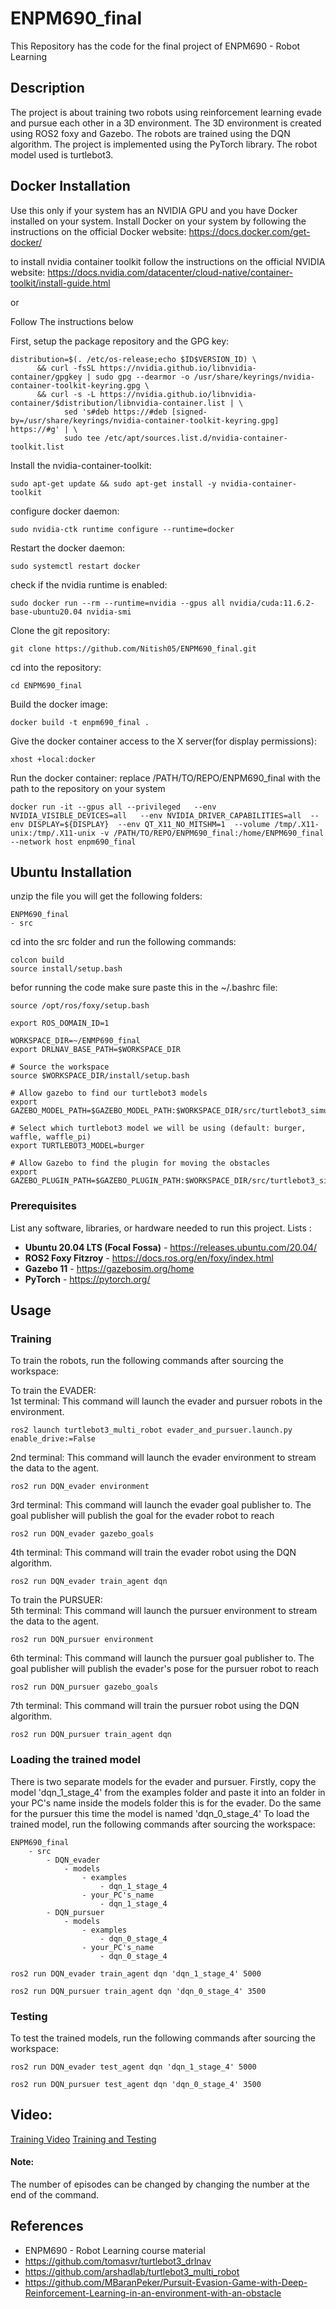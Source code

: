 # ENPM690_final
This Repository has the code for the final project of ENPM690 - Robot Learning

## Description
The project is about training two robots using reinforcement learning evade and pursue each other in a 3D environment. The 3D environment is created using ROS2 foxy and Gazebo. The robots are trained using the DQN algorithm. The project is implemented using the PyTorch library. The robot model used is turtlebot3.

## Docker Installation
Use this only if your system has an NVIDIA GPU and you have Docker installed on your system.
Install Docker on your system by following the instructions on the official Docker website: https://docs.docker.com/get-docker/

to install nvidia container toolkit follow the instructions on the official NVIDIA website: https://docs.nvidia.com/datacenter/cloud-native/container-toolkit/install-guide.html

or

Follow The instructions below

First, setup the package repository and the GPG key:
```
distribution=$(. /etc/os-release;echo $ID$VERSION_ID) \
      && curl -fsSL https://nvidia.github.io/libnvidia-container/gpgkey | sudo gpg --dearmor -o /usr/share/keyrings/nvidia-container-toolkit-keyring.gpg \
      && curl -s -L https://nvidia.github.io/libnvidia-container/$distribution/libnvidia-container.list | \
            sed 's#deb https://#deb [signed-by=/usr/share/keyrings/nvidia-container-toolkit-keyring.gpg] https://#g' | \
            sudo tee /etc/apt/sources.list.d/nvidia-container-toolkit.list
```

Install the nvidia-container-toolkit:
```
sudo apt-get update && sudo apt-get install -y nvidia-container-toolkit
```

configure docker daemon:
```
sudo nvidia-ctk runtime configure --runtime=docker
```

Restart the docker daemon:
```
sudo systemctl restart docker
```
check if the nvidia runtime is enabled:
```
sudo docker run --rm --runtime=nvidia --gpus all nvidia/cuda:11.6.2-base-ubuntu20.04 nvidia-smi
```


Clone the git repository:
```
git clone https://github.com/Nitish05/ENPM690_final.git
```
cd into the repository:
```
cd ENPM690_final
```

Build the docker image:
```
docker build -t enpm690_final .
```
 Give the docker container access to the X server(for display permissions):
```
xhost +local:docker
```

Run the docker container: replace /PATH/TO/REPO/ENPM690_final with the path to the repository on your system
```
docker run -it --gpus all --privileged   --env NVIDIA_VISIBLE_DEVICES=all   --env NVIDIA_DRIVER_CAPABILITIES=all  --env DISPLAY=${DISPLAY}  --env QT_X11_NO_MITSHM=1  --volume /tmp/.X11-unix:/tmp/.X11-unix -v /PATH/TO/REPO/ENPM690_final:/home/ENPM690_final   --network host enpm690_final
```
## Ubuntu Installation
unzip the file you will get the following folders:
```
ENPM690_final
- src
```
cd into the src folder and run the following commands:
```
colcon build
source install/setup.bash
```
befor running the code make sure paste this in the ~/.bashrc file:
```
source /opt/ros/foxy/setup.bash

export ROS_DOMAIN_ID=1

WORKSPACE_DIR=~/ENMP690_final
export DRLNAV_BASE_PATH=$WORKSPACE_DIR

# Source the workspace
source $WORKSPACE_DIR/install/setup.bash

# Allow gazebo to find our turtlebot3 models
export GAZEBO_MODEL_PATH=$GAZEBO_MODEL_PATH:$WORKSPACE_DIR/src/turtlebot3_simulations/turtlebot3_gazebo/models

# Select which turtlebot3 model we will be using (default: burger, waffle, waffle_pi)
export TURTLEBOT3_MODEL=burger

# Allow Gazebo to find the plugin for moving the obstacles
export GAZEBO_PLUGIN_PATH=$GAZEBO_PLUGIN_PATH:$WORKSPACE_DIR/src/turtlebot3_simulations/turtlebot3_gazebo/models/turtlebot3
```
### Prerequisites
List any software, libraries, or hardware needed to run this project.
 Lists : 
 - **Ubuntu 20.04 LTS (Focal Fossa)** - https://releases.ubuntu.com/20.04/
 - **ROS2 Foxy Fitzroy** - https://docs.ros.org/en/foxy/index.html
 - **Gazebo 11** - https://gazebosim.org/home
 - **PyTorch** - https://pytorch.org/

## Usage

### Training
To train the robots, run the following commands after sourcing the workspace:

To train the EVADER:\
1st terminal: This command will launch the evader and pursuer robots in the environment. 
```
ros2 launch turtlebot3_multi_robot evader_and_pursuer.launch.py enable_drive:=False
```
2nd terminal: This command will launch the evader environment to stream the data to the agent.
```
ros2 run DQN_evader environment
```
3rd terminal: This command will launch the evader goal publisher to. The goal publisher will publish the goal for the evader robot to reach
```
ros2 run DQN_evader gazebo_goals
```
4th terminal: This command will train the evader robot using the DQN algorithm.
```
ros2 run DQN_evader train_agent dqn
```
To train the PURSUER:\
5th terminal: This command will launch the pursuer environment to stream the data to the agent.
```
ros2 run DQN_pursuer environment
```
6th terminal: This command will launch the pursuer goal publisher to. The goal publisher will publish the evader's pose for the pursuer robot to reach
```
ros2 run DQN_pursuer gazebo_goals
```
7th terminal: This command will train the pursuer robot using the DQN algorithm.
```
ros2 run DQN_pursuer train_agent dqn
```
### Loading the trained model
There is two separate models for the evader and pursuer. Firstly, copy the model 'dqn_1_stage_4' from the examples folder and paste it into an folder in your PC's name inside the models folder this is for the evader. Do the same for the pursuer this time the model is named 'dqn_0_stage_4' To load the trained model, run the following commands after sourcing the workspace:
```
ENPM690_final
    - src
        - DQN_evader
            - models
                - examples
                    - dqn_1_stage_4
                - your_PC's_name
                    - dqn_1_stage_4
        - DQN_pursuer
            - models
                - examples
                    - dqn_0_stage_4
                - your_PC's_name
                    - dqn_0_stage_4

```
```
ros2 run DQN_evader train_agent dqn 'dqn_1_stage_4' 5000
```
```
ros2 run DQN_pursuer train_agent dqn 'dqn_0_stage_4' 3500
```
### Testing
To test the trained models, run the following commands after sourcing the workspace:
```
ros2 run DQN_evader test_agent dqn 'dqn_1_stage_4' 5000
```
```
ros2 run DQN_pursuer test_agent dqn 'dqn_0_stage_4' 3500
```
## Video:
[Training Video](https://drive.google.com/file/d/1tZYc_06mt21np6Y6LVzP8JrUPDd7xHvM/view)
[Training and Testing](https://drive.google.com/file/d/1xSXV4YkElqgCyZ_0qVD5Ol1GYBYdgInE/view)
#### Note:
The number of episodes can be changed by changing the number at the end of the command.

## References
- ENPM690 - Robot Learning course material
- https://github.com/tomasvr/turtlebot3_drlnav
- https://github.com/arshadlab/turtlebot3_multi_robot
- https://github.com/MBaranPeker/Pursuit-Evasion-Game-with-Deep-Reinforcement-Learning-in-an-environment-with-an-obstacle
